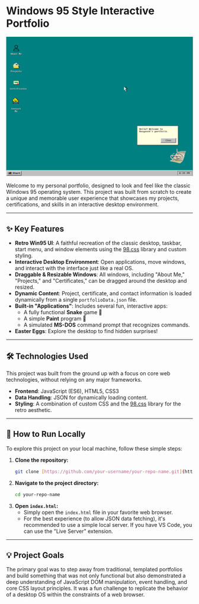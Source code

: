 # Windows 95 Style Interactive Portfolio

![Portfolio Screenshot](assets/images/screenshot/Screenshot.png) 

Welcome to my personal portfolio, designed to look and feel like the classic Windows 95 operating system. This project was built from scratch to create a unique and memorable user experience that showcases my projects, certifications, and skills in an interactive desktop environment.

---

## ✨ Key Features

* **Retro Win95 UI**: A faithful recreation of the classic desktop, taskbar, start menu, and window elements using the [98.css](https://jdan.github.io/98.css/) library and custom styling.
* **Interactive Desktop Environment**: Open applications, move windows, and interact with the interface just like a real OS.
* **Draggable & Resizable Windows**: All windows, including "About Me," "Projects," and "Certificates," can be dragged around the desktop and resized.
* **Dynamic Content**: Project, certificate, and contact information is loaded dynamically from a single `portfolioData.json` file.
* **Built-in "Applications"**: Includes several fun, interactive apps:
    * A fully functional **Snake** game 🐍
    * A simple **Paint** program 🎨
    * A simulated **MS-DOS** command prompt that recognizes commands.
* **Easter Eggs**: Explore the desktop to find hidden surprises!

---

## 🛠️ Technologies Used

This project was built from the ground up with a focus on core web technologies, without relying on any major frameworks.

* **Frontend**: JavaScript (ES6), HTML5, CSS3
* **Data Handling**: JSON for dynamically loading content.
* **Styling**: A combination of custom CSS and the [98.css](https://jdan.github.io/98.css/) library for the retro aesthetic.

---

## 🚀 How to Run Locally

To explore this project on your local machine, follow these simple steps:

1.  **Clone the repository:**
    ```bash
    git clone [https://github.com/your-username/your-repo-name.git](https://github.com/your-username/your-repo-name.git)
    ```
2.  **Navigate to the project directory:**
    ```bash
    cd your-repo-name
    ```
3.  **Open `index.html`:**
    * Simply open the `index.html` file in your favorite web browser.
    * For the best experience (to allow JSON data fetching), it's recommended to use a simple local server. If you have VS Code, you can use the "Live Server" extension.

---

## 💡 Project Goals

The primary goal was to step away from traditional, templated portfolios and build something that was not only functional but also demonstrated a deep understanding of JavaScript DOM manipulation, event handling, and core CSS layout principles. It was a fun challenge to replicate the behavior of a desktop OS within the constraints of a web browser.
